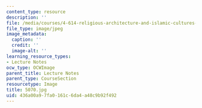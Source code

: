 ```yaml
---
content_type: resource
description: ''
file: /media/courses/4-614-religious-architecture-and-islamic-cultures-fall-2002/436a00a97fa0161c6da4a48c9b92f492_5070.jpg
file_type: image/jpeg
image_metadata:
  caption: ''
  credit: ''
  image-alt: ''
learning_resource_types:
- Lecture Notes
ocw_type: OCWImage
parent_title: Lecture Notes
parent_type: CourseSection
resourcetype: Image
title: 5070.jpg
uid: 436a00a9-7fa0-161c-6da4-a48c9b92f492
---
```

